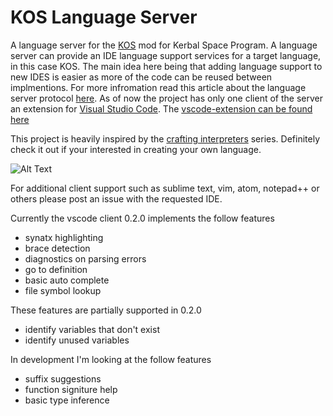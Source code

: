 # KOS Language Server

A language server for the [KOS](https://github.com/KSP-KOS/KOS) mod for Kerbal Space Program. A language server can provide an IDE language support services for a target language, in this case KOS. The main idea here being that adding language support to new IDES is easier as more of the code can be reused between implmentions. For more infromation read this article about the language server protocol [here](https://langserver.org/). As of now the project has only one client of the server an extension for [Visual Studio Code](https://code.visualstudio.com/). The [vscode-extension can be found here](https://marketplace.visualstudio.com/items?itemName=JohnChabot.kos-vscode)

This project is heavily inspired by the [crafting interpreters](http://craftinginterpreters.com/) series. Definitely check it out if your interested in creating your own language.

![Alt Text](https://i.imgur.com/Xh5yXJi.gif)

For additional client support such as sublime text, vim, atom, notepad++ or others please post an issue with the requested IDE. 

Currently the vscode client 0.2.0 implements the follow features
- synatx highlighting
- brace detection
- diagnostics on parsing errors
- go to definition
- basic auto complete
- file symbol lookup

These features are partially supported in 0.2.0
- identify variables that don't exist
- identify unused variables

In development I'm looking at the follow features
- suffix suggestions
- function signiture help
- basic type inference 
